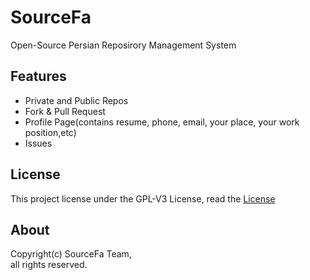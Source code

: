 # SourceFa
Open-Source Persian Reposirory Management System

## Features
- Private and Public Repos
- Fork & Pull Request
- Profile Page(contains resume, phone, email, your place, your work position,etc)
- Issues

## License
This project license under the GPL-V3 License, read the [License](LICENSE)

## About
Copyright(c) SourceFa Team, \
all rights reserved.
